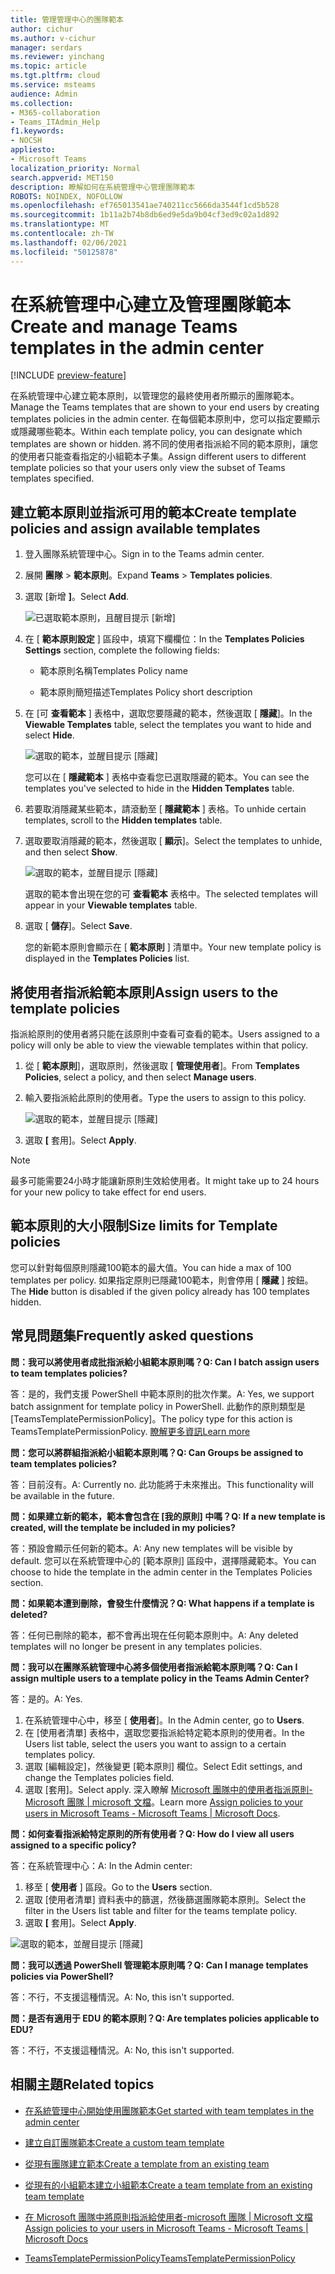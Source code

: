 ```yaml
---
title: 管理管理中心的團隊範本
author: cichur
ms.author: v-cichur
manager: serdars
ms.reviewer: yinchang
ms.topic: article
ms.tgt.pltfrm: cloud
ms.service: msteams
audience: Admin
ms.collection:
- M365-collaboration
- Teams_ITAdmin_Help
f1.keywords:
- NOCSH
appliesto:
- Microsoft Teams
localization_priority: Normal
search.appverid: MET150
description: 瞭解如何在系統管理中心管理團隊範本
ROBOTS: NOINDEX, NOFOLLOW
ms.openlocfilehash: ef765013541ae740211cc5666da3544f1cd5b528
ms.sourcegitcommit: 1b11a2b74b8db6ed9e5da9b04cf3ed9c02a1d892
ms.translationtype: MT
ms.contentlocale: zh-TW
ms.lasthandoff: 02/06/2021
ms.locfileid: "50125878"
---
```

# <a name="create-and-manage-teams-templates-in-the-admin-center"></a><span data-ttu-id="69e5d-103">在系統管理中心建立及管理團隊範本</span><span class="sxs-lookup"><span data-stu-id="69e5d-103">Create and manage Teams templates in the admin center</span></span>

[!INCLUDE [preview-feature](includes/preview-feature.md)]

<span data-ttu-id="69e5d-104">在系統管理中心建立範本原則，以管理您的最終使用者所顯示的團隊範本。</span><span class="sxs-lookup"><span data-stu-id="69e5d-104">Manage the Teams templates that are shown to your end users by creating templates policies in the admin center.</span></span> <span data-ttu-id="69e5d-105">在每個範本原則中，您可以指定要顯示或隱藏哪些範本。</span><span class="sxs-lookup"><span data-stu-id="69e5d-105">Within each template policy, you can designate which templates are shown or hidden.</span></span>
<span data-ttu-id="69e5d-106">將不同的使用者指派給不同的範本原則，讓您的使用者只能查看指定的小組範本子集。</span><span class="sxs-lookup"><span data-stu-id="69e5d-106">Assign different users to different template policies so that your users only view the subset of Teams templates specified.</span></span>

## <a name="create-template-policies-and-assign-available-templates"></a><span data-ttu-id="69e5d-107">建立範本原則並指派可用的範本</span><span class="sxs-lookup"><span data-stu-id="69e5d-107">Create template policies and assign available templates</span></span>

1. <span data-ttu-id="69e5d-108">登入團隊系統管理中心。</span><span class="sxs-lookup"><span data-stu-id="69e5d-108">Sign in to the Teams admin center.</span></span>

2. <span data-ttu-id="69e5d-109">展開 **團隊**  >  **範本原則**。</span><span class="sxs-lookup"><span data-stu-id="69e5d-109">Expand **Teams** > **Templates policies**.</span></span>

3. <span data-ttu-id="69e5d-110">選取 [新增 **]**。</span><span class="sxs-lookup"><span data-stu-id="69e5d-110">Select **Add**.</span></span>

    ![已選取範本原則，且醒目提示 [新增]](media/template-policies-1.png)

1. <span data-ttu-id="69e5d-112">在 [ **範本原則設定** ] 區段中，填寫下欄欄位：</span><span class="sxs-lookup"><span data-stu-id="69e5d-112">In the **Templates Policies Settings** section, complete the following fields:</span></span>

    - <span data-ttu-id="69e5d-113">範本原則名稱</span><span class="sxs-lookup"><span data-stu-id="69e5d-113">Templates Policy name</span></span>

    - <span data-ttu-id="69e5d-114">範本原則簡短描述</span><span class="sxs-lookup"><span data-stu-id="69e5d-114">Templates Policy short description</span></span>

2. <span data-ttu-id="69e5d-115">在 [可 **查看範本** ] 表格中，選取您要隱藏的範本，然後選取 [ **隱藏**]。</span><span class="sxs-lookup"><span data-stu-id="69e5d-115">In the **Viewable Templates** table, select the templates you want to hide and select **Hide**.</span></span>

    ![選取的範本，並醒目提示 [隱藏]](media/template-policies-2.png)

    <span data-ttu-id="69e5d-117">您可以在 [ **隱藏範本** ] 表格中查看您已選取隱藏的範本。</span><span class="sxs-lookup"><span data-stu-id="69e5d-117">You can see the templates you've selected to hide in the **Hidden Templates** table.</span></span>

1. <span data-ttu-id="69e5d-118">若要取消隱藏某些範本，請滾動至 [ **隱藏範本** ] 表格。</span><span class="sxs-lookup"><span data-stu-id="69e5d-118">To unhide certain templates, scroll to the **Hidden templates** table.</span></span>

1. <span data-ttu-id="69e5d-119">選取要取消隱藏的範本，然後選取 [ **顯示**]。</span><span class="sxs-lookup"><span data-stu-id="69e5d-119">Select the templates to unhide, and then select **Show**.</span></span>

   ![選取的範本，並醒目提示 [隱藏]](media/template-policies-3.png)

   <span data-ttu-id="69e5d-121">選取的範本會出現在您的可 **查看範本** 表格中。</span><span class="sxs-lookup"><span data-stu-id="69e5d-121">The selected templates will appear in your **Viewable templates** table.</span></span>
3. <span data-ttu-id="69e5d-122">選取 [ **儲存**]。</span><span class="sxs-lookup"><span data-stu-id="69e5d-122">Select **Save**.</span></span>

   <span data-ttu-id="69e5d-123">您的新範本原則會顯示在 [ **範本原則** ] 清單中。</span><span class="sxs-lookup"><span data-stu-id="69e5d-123">Your new template policy is displayed in the **Templates Policies** list.</span></span>

## <a name="assign-users-to-the-template-policies"></a><span data-ttu-id="69e5d-124">將使用者指派給範本原則</span><span class="sxs-lookup"><span data-stu-id="69e5d-124">Assign users to the template policies</span></span>

<span data-ttu-id="69e5d-125">指派給原則的使用者將只能在該原則中查看可查看的範本。</span><span class="sxs-lookup"><span data-stu-id="69e5d-125">Users assigned to a policy will only be able to view the viewable templates within that policy.</span></span>

1. <span data-ttu-id="69e5d-126">從 [ **範本原則**]，選取原則，然後選取 [ **管理使用者**]。</span><span class="sxs-lookup"><span data-stu-id="69e5d-126">From **Templates Policies**, select a policy, and then select **Manage users**.</span></span>

2. <span data-ttu-id="69e5d-127">輸入要指派給此原則的使用者。</span><span class="sxs-lookup"><span data-stu-id="69e5d-127">Type the users to assign to this policy.</span></span>

   ![選取的範本，並醒目提示 [隱藏]](media/template-policies-4.png)

3. <span data-ttu-id="69e5d-129">選取 **[** 套用]。</span><span class="sxs-lookup"><span data-stu-id="69e5d-129">Select **Apply**.</span></span>

> [!Note]
> <span data-ttu-id="69e5d-130">最多可能需要24小時才能讓新原則生效給使用者。</span><span class="sxs-lookup"><span data-stu-id="69e5d-130">It might take up to 24 hours for your new policy to take effect for end users.</span></span>

## <a name="size-limits-for-template-policies"></a><span data-ttu-id="69e5d-131">範本原則的大小限制</span><span class="sxs-lookup"><span data-stu-id="69e5d-131">Size limits for Template policies</span></span>

<span data-ttu-id="69e5d-132">您可以針對每個原則隱藏100範本的最大值。</span><span class="sxs-lookup"><span data-stu-id="69e5d-132">You can hide a max of 100 templates per policy.</span></span> <span data-ttu-id="69e5d-133">如果指定原則已隱藏100範本，則會停用 [ **隱藏** ] 按鈕。</span><span class="sxs-lookup"><span data-stu-id="69e5d-133">The **Hide** button is disabled if the given policy already has 100 templates hidden.</span></span>

## <a name="frequently-asked-questions"></a><span data-ttu-id="69e5d-134">常見問題集</span><span class="sxs-lookup"><span data-stu-id="69e5d-134">Frequently asked questions</span></span>

<span data-ttu-id="69e5d-135">**問：我可以將使用者成批指派給小組範本原則嗎？**</span><span class="sxs-lookup"><span data-stu-id="69e5d-135">**Q: Can I batch assign users to team templates policies?**</span></span>
  
<span data-ttu-id="69e5d-136">答：是的，我們支援 PowerShell 中範本原則的批次作業。</span><span class="sxs-lookup"><span data-stu-id="69e5d-136">A: Yes, we support batch assignment for template policy in PowerShell.</span></span> <span data-ttu-id="69e5d-137">此動作的原則類型是 [TeamsTemplatePermissionPolicy]。</span><span class="sxs-lookup"><span data-stu-id="69e5d-137">The policy type for this action is TeamsTemplatePermissionPolicy.</span></span> [<span data-ttu-id="69e5d-138">瞭解更多資訊</span><span class="sxs-lookup"><span data-stu-id="69e5d-138">Learn more</span></span>](https://docs.microsoft.com/powershell/module/teams/new-csbatchpolicyassignmentoperation?view=teams-ps)

<span data-ttu-id="69e5d-139">**問：您可以將群組指派給小組範本原則嗎？**</span><span class="sxs-lookup"><span data-stu-id="69e5d-139">**Q: Can Groups be assigned to team templates policies?**</span></span>

<span data-ttu-id="69e5d-140">答：目前沒有。</span><span class="sxs-lookup"><span data-stu-id="69e5d-140">A: Currently no.</span></span> <span data-ttu-id="69e5d-141">此功能將于未來推出。</span><span class="sxs-lookup"><span data-stu-id="69e5d-141">This functionality will be available in the future.</span></span>

<span data-ttu-id="69e5d-142">**問：如果建立新的範本，範本會包含在 [我的原則] 中嗎？**</span><span class="sxs-lookup"><span data-stu-id="69e5d-142">**Q: If a new template is created, will the template be included in my policies?**</span></span>

<span data-ttu-id="69e5d-143">答：預設會顯示任何新的範本。</span><span class="sxs-lookup"><span data-stu-id="69e5d-143">A: Any new templates will be visible by default.</span></span> <span data-ttu-id="69e5d-144">您可以在系統管理中心的 [範本原則] 區段中，選擇隱藏範本。</span><span class="sxs-lookup"><span data-stu-id="69e5d-144">You can choose to hide the template in the admin center in the Templates Policies section.</span></span>

<span data-ttu-id="69e5d-145">**問：如果範本遭到刪除，會發生什麼情況？**</span><span class="sxs-lookup"><span data-stu-id="69e5d-145">**Q: What happens if a template is deleted?**</span></span>

<span data-ttu-id="69e5d-146">答：任何已刪除的範本，都不會再出現在任何範本原則中。</span><span class="sxs-lookup"><span data-stu-id="69e5d-146">A: Any deleted templates will no longer be present in any templates policies.</span></span>

<span data-ttu-id="69e5d-147">**問：我可以在團隊系統管理中心將多個使用者指派給範本原則嗎？**</span><span class="sxs-lookup"><span data-stu-id="69e5d-147">**Q: Can I assign multiple users to a template policy in the Teams Admin Center?**</span></span>

<span data-ttu-id="69e5d-148">答：是的。</span><span class="sxs-lookup"><span data-stu-id="69e5d-148">A: Yes.</span></span>

1. <span data-ttu-id="69e5d-149">在系統管理中心中，移至 [ **使用者**]。</span><span class="sxs-lookup"><span data-stu-id="69e5d-149">In the Admin center, go to **Users**.</span></span>
1. <span data-ttu-id="69e5d-150">在 [使用者清單] 表格中，選取您要指派給特定範本原則的使用者。</span><span class="sxs-lookup"><span data-stu-id="69e5d-150">In the Users list table, select the users you want to assign to a certain templates policy.</span></span>
1. <span data-ttu-id="69e5d-151">選取 [編輯設定]，然後變更 [範本原則] 欄位。</span><span class="sxs-lookup"><span data-stu-id="69e5d-151">Select Edit settings, and change the Templates policies field.</span></span>
1. <span data-ttu-id="69e5d-152">選取 [套用]。</span><span class="sxs-lookup"><span data-stu-id="69e5d-152">Select apply.</span></span>
   <span data-ttu-id="69e5d-153">深入瞭解 [Microsoft 團隊中的使用者指派原則-Microsoft 團隊 \| microsoft 文檔](https://docs.microsoft.com/microsoftteams/assign-policies#assign-a-policy-to-a-batch-of-users)。</span><span class="sxs-lookup"><span data-stu-id="69e5d-153">Learn more [Assign policies to your users in Microsoft Teams - Microsoft Teams \| Microsoft Docs](https://docs.microsoft.com/microsoftteams/assign-policies#assign-a-policy-to-a-batch-of-users).</span></span>

<span data-ttu-id="69e5d-154">**問：如何查看指派給特定原則的所有使用者？**</span><span class="sxs-lookup"><span data-stu-id="69e5d-154">**Q: How do I view all users assigned to a specific policy?**</span></span>

<span data-ttu-id="69e5d-155">答：在系統管理中心：</span><span class="sxs-lookup"><span data-stu-id="69e5d-155">A: In the Admin center:</span></span>

1. <span data-ttu-id="69e5d-156">移至 [ **使用者** ] 區段。</span><span class="sxs-lookup"><span data-stu-id="69e5d-156">Go to the **Users** section.</span></span>
2. <span data-ttu-id="69e5d-157">選取 [使用者清單] 資料表中的篩選，然後篩選團隊範本原則。</span><span class="sxs-lookup"><span data-stu-id="69e5d-157">Select the filter in the Users list table and filter for the teams template policy.</span></span>
3. <span data-ttu-id="69e5d-158">選取 **[** 套用]。</span><span class="sxs-lookup"><span data-stu-id="69e5d-158">Select **Apply**.</span></span>

![選取的範本，並醒目提示 [隱藏]](media/template-policies-5.png)

<span data-ttu-id="69e5d-160">**問：我可以透過 PowerShell 管理範本原則嗎？**</span><span class="sxs-lookup"><span data-stu-id="69e5d-160">**Q: Can I manage templates policies via PowerShell?**</span></span>

<span data-ttu-id="69e5d-161">答：不行，不支援這種情況。</span><span class="sxs-lookup"><span data-stu-id="69e5d-161">A: No, this isn't supported.</span></span>

<span data-ttu-id="69e5d-162">**問：是否有適用于 EDU 的範本原則？**</span><span class="sxs-lookup"><span data-stu-id="69e5d-162">**Q: Are templates policies applicable to EDU?**</span></span>

<span data-ttu-id="69e5d-163">答：不行，不支援這種情況。</span><span class="sxs-lookup"><span data-stu-id="69e5d-163">A: No, this isn't supported.</span></span>

## <a name="related-topics"></a><span data-ttu-id="69e5d-164">相關主題</span><span class="sxs-lookup"><span data-stu-id="69e5d-164">Related topics</span></span>

- [<span data-ttu-id="69e5d-165">在系統管理中心開始使用團隊範本</span><span class="sxs-lookup"><span data-stu-id="69e5d-165">Get started with team templates in the admin center</span></span>](https://docs.microsoft.com/MicrosoftTeams/get-started-with-teams-templates-in-the-admin-console)

- [<span data-ttu-id="69e5d-166">建立自訂團隊範本</span><span class="sxs-lookup"><span data-stu-id="69e5d-166">Create a custom team template</span></span>](https://docs.microsoft.com/MicrosoftTeams/create-a-team-template)

- [<span data-ttu-id="69e5d-167">從現有團隊建立範本</span><span class="sxs-lookup"><span data-stu-id="69e5d-167">Create a template from an existing team</span></span>](https://docs.microsoft.com/MicrosoftTeams/create-template-from-existing-team)

- [<span data-ttu-id="69e5d-168">從現有的小組範本建立小組範本</span><span class="sxs-lookup"><span data-stu-id="69e5d-168">Create a team template from an existing team template</span></span>](https://docs.microsoft.com/MicrosoftTeams/create-template-from-existing-template)

- [<span data-ttu-id="69e5d-169">在 Microsoft 團隊中將原則指派給使用者-microsoft 團隊 \| Microsoft 文檔</span><span class="sxs-lookup"><span data-stu-id="69e5d-169">Assign policies to your users in Microsoft Teams - Microsoft Teams \| Microsoft Docs</span></span>](https://docs.microsoft.com/microsoftteams/assign-policies)

- [<span data-ttu-id="69e5d-170">TeamsTemplatePermissionPolicy</span><span class="sxs-lookup"><span data-stu-id="69e5d-170">TeamsTemplatePermissionPolicy</span></span>](https://docs.microsoft.com/powershell/module/teams/new-csbatchpolicyassignmentoperation?view=teams-ps)